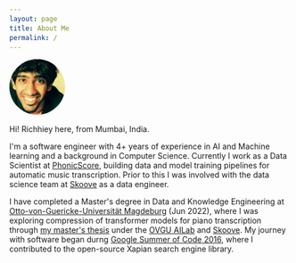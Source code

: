 ```yaml
---
layout: page
title: About Me
permalink: /
---
```


<img src="/assets/images/home/home_image.jpg" alt="Richhiey Thomas" width="100" height="100" style="border-radius:50px">

Hi! Richhiey here, from Mumbai, India.

I'm a software engineer with 4+ years of experience in AI and Machine learning and a background in Computer Science. Currently I work as a Data Scientist at [PhonicScore][phonicscore], building data and model training pipelines for automatic music transcription. Prior to this I was involved with the data science team at [Skoove][skoove] as a data engineer.

<!-- More recently, I have been exploring the Generative AI space by hacking together an AI application using [LangChain][langchain], [HuggingFace Hub][hf-hub], [Supabase][supabase], [Vercel AI SDK][vercel-ai-sdk] and [Next.JS][nextjs]. -->

<!-- The hosted application can be found here - [https://genui-chatbot-drab.vercel.app/](https://genui-chatbot-drab.vercel.app/)  -->

I have completed a Master's degree in Data and Knowledge Engineering at [Otto-von-Guericke-Universität Magdeburg][ovgu] (Jun 2022), where I was exploring compression of transformer models for piano transcription through [my master's thesis][masters-thesis-pdf] under the [OVGU AILab][ailab] and [Skoove][skoove]. My journey with software began durng [Google Summer of Code 2016][gsoc2016], where I contributed to the open-source Xapian search engine library.


[ovgu]: https://www.ovgu.de/
[ailab]: https://ai.ovgu.de/
[automatic]: https://richhiey.github.io/posts/generating-irish-double-jigs-with-deep-learning/
[beatwire]: https://www.aisongcontest.com/participants/beatwire-2021
[skoove]: https://www.skoove.com/en
[phonicscore]: https://www.phonicscore.com
[langchain]: https://python.langchain.com/docs/introduction/
[hf-hub]: https://huggingface.co/docs/hub/en/index
[supabase]: https://supabase.com/
[vercel-ai-sdk]: https://sdk.vercel.ai/docs/introduction
[nextjs]: https://nextjs.org/docs
[masters-thesis-pdf]: https://drive.google.com/file/d/16TA-_I_E8X6bzcOPcu_nuEE38E9721ur/view?usp=drive_link
[gsoc2016]: https://summerofcode.withgoogle.com/archive/2016/projects/4670134971006976